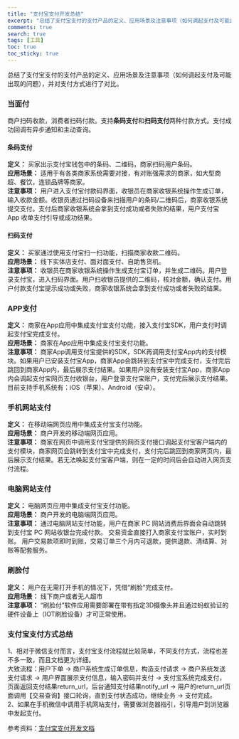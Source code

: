 ```yaml
---
title: "支付宝支付开发总结"
excerpt: "总结了支付宝支付的支付产品的定义、应用场景及注意事项（如何调起支付及可能出现的问题），并对支付方式进行了总结。"
comments: true
search: true
tags: [工具]
toc: true
toc_sticky: true
---
```


总结了支付宝支付的支付产品的定义、应用场景及注意事项（如何调起支付及可能出现的问题），并对支付方式进行了对比。

### 当面付

商户扫码收款，消费者扫码付款。支持**条码支付**和**扫码支付**两种付款方式。支付成功回调有异步通知和主动查询。  

#### 条码支付

**定义：** 买家出示支付宝钱包中的条码、二维码，商家扫码用户条码。  
**应用场景：** 适用于有各类商家系统需要对接，有对账强需求的商家，如大型商超、餐饮，连锁品牌等商家。  
**注意事项：** 用户进入支付宝付款码界面，收银员在商家收银系统操作生成订单，输入收款金额。收银员通过扫码设备来扫描用户的条码/二维码后，商家收银系统提交支付。支付后商家收银系统会拿到支付成功或者失败的结果，用户支付宝 App 收单支付引导或成功结果。

#### 扫码支付

**定义：** 买家通过使用支付宝扫一扫功能，扫描商家收款二维码。  
**应用场景：** 线下实体店支付、面对面支付、自助售货机。  
**注意事项：** 收银员在商家收银系统操作生成支付宝订单，并生成二维码。用户登录支付宝，进入扫码界面。用户扫收银员提供的二维码，核对金额，确认支付。用户付款支付宝提示成功或失败，商家收银系统会拿到支付成功或者失败的结果。

### APP支付

**定义：** 商家在App应用中集成支付宝支付功能，接入支付宝SDK，用户支付时调起支付宝完成支付。  
**应用场景：** 商家在App应用中集成支付宝支付功能。  
**注意事项：** 商家App调用支付宝提供的SDK，SDK再调用支付宝App内的支付模块。如果用户已安装支付宝App，商家App会跳转到支付宝中完成支付，支付完后跳回到商家App内，最后展示支付结果。如果用户没有安装支付宝App，商家App内会调起支付宝网页支付收银台，用户登录支付宝账户，支付完后展示支付结果。目前支持手机系统有：iOS（苹果）、Android（安卓）。

### 手机网站支付

**定义：** 在移动端网页应用中集成支付宝支付功能。  
**应用场景：** 商户开发的移动端网页应用。  
**注意事项：** 商家在网页中调用支付宝提供的网页支付接口调起支付宝客户端内的支付模块，商家网页会跳转到支付宝中完成支付，支付完后跳回到商家网页内，最后展示支付结果。若无法唤起支付宝客户端，则在一定的时间后会自动进入网页支付流程。

### 电脑网站支付

**定义：** 电脑网页应用中集成支付宝支付功能。  
**应用场景：** 商户开发的电脑端网页应用。  
**注意事项：** 通过电脑网站支付功能，用户在商家 PC 网站消费后界面会自动跳转到支付宝 PC 网站收银台完成付款。 交易资金直接打入商家支付宝账户，实时到账。 用户交易款项即时到账，交易订单三个月内可退款，提供退款、清结算、对账等配套服务。

### 刷脸付

**定义：** 用户在无需打开手机的情况下，凭借“刷脸”完成支付。  
**应用场景：** 线下商户或者无人超市  
**注意事项：** “刷脸付”软件应用需要部署在带有指定3D摄像头并且通过蚂蚁验证的硬件设备上（IOT刷脸设备）才可正常使用。

### 支付宝支付方式总结

1、相对于微信支付而言，支付宝支付流程就比较简单，不同支付方式，流程也差不多一致，而且文档更为详细。  
大致流程：用户下单 -> 商户系统生成订单信息，构造支付请求 -> 商户系统发送支付请求 -> 用户界面展示支付信息，输入密码并支付 -> 支付宝系统完成支付，页面返回支付结果return_url，后台通知支付结果notify_url -> 用户的return_url页面调用【交易查询】接口轮询，直到支付状态成功，继续业务 -> 支付完成。  
2、如果在手机微信中调用手机网站支付，需要做浏览器指引，引导用户到浏览器中发起支付。

参考资料：[支付宝支付开发文档](https://opendocs.alipay.com/open/194/105072)
